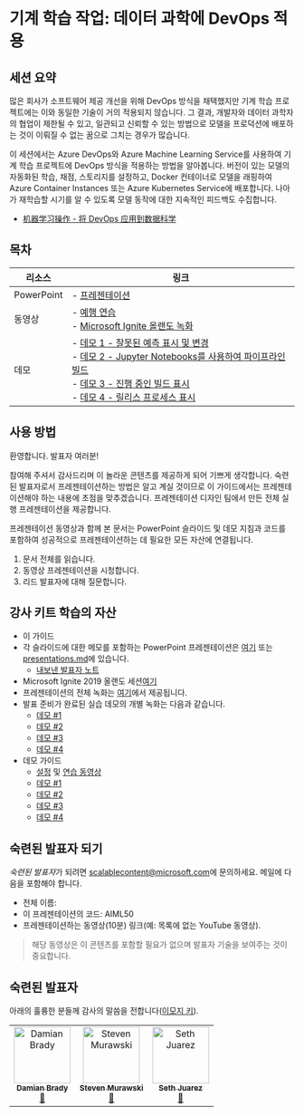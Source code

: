 # <a name="machine-learning-operations--applying-devops-to-data-science"></a>기계 학습 작업: 데이터 과학에 DevOps 적용

## <a name="session-abstract"></a>세션 요약

많은 회사가 소프트웨어 제공 개선을 위해 DevOps 방식을 채택했지만 기계 학습 프로젝트에는 이와 동일한 기술이 거의 적용되지 않습니다. 그 결과, 개발자와 데이터 과학자의 협업이 제한될 수 있고, 일관되고 신뢰할 수 있는 방법으로 모델을 프로덕션에 배포하는 것이 이뤄질 수 없는 꿈으로 그치는 경우가 많습니다.

이 세션에서는 Azure DevOps와 Azure Machine Learning Service를 사용하여 기계 학습 프로젝트에 DevOps 방식을 적용하는 방법을 알아봅니다. 버전이 있는 모델의 자동화된 학습, 채점, 스토리지를 설정하고, Docker 컨테이너로 모델을 래핑하여 Azure Container Instances 또는 Azure Kubernetes Service에 배포합니다. 나아가 재학습할 시기를 알 수 있도록 모델 동작에 대한 지속적인 피드백도 수집합니다.

* [机器学习操作 - 将 DevOps 应用到数据科学](https://github.com/microsoft/ignite-learning-paths-training-aiml/tree/master-SimplifiedChinese/aiml50)

## <a name="table-of-content"></a>목차
 

| 리소스          | 링크                            |
|-------------------|----------------------------------|
| PowerPoint        | - [프레젠테이션](presentations.md) |
| 동영상            | - [예행 연습](https://youtu.be/UgM8_4fAni8) <br/>- [Microsoft Ignite 올랜도 녹화](https://myignite.techcommunity.microsoft.com/sessions/83003) |
| 데모             | - [데모 1 - 잘못된 예측 표시 및 변경](https://github.com/microsoft/ignite-learning-paths-training-aiml/blob/master/aiml50/demos/1-Show_Faulty_Prediction.md) <br/>- [데모 2 - Jupyter Notebooks를 사용하여 파이프라인 빌드](https://github.com/microsoft/ignite-learning-paths-training-aiml/blob/master/aiml50/demos/2-Build_a_Pipeline_With_Notebooks.md) <br/>- [데모 3 - 진행 중인 빌드 표시](https://github.com/microsoft/ignite-learning-paths-training-aiml/blob/master/aiml50/demos/3-Show_The_Build.md) <br/>- [데모 4 - 릴리스 프로세스 표시](https://github.com/microsoft/ignite-learning-paths-training-aiml/blob/master/aiml50/demos/4-Show_The_Release.md)|

## <a name="how-to-use"></a>사용 방법

환영합니다. 발표자 여러분!

참여해 주셔서 감사드리며 이 놀라운 콘텐츠를 제공하게 되어 기쁘게 생각합니다. 숙련된 발표자로서 프레젠테이션하는 방법은 알고 계실 것이므로 이 가이드에서는 프레젠테이션해야 하는 내용에 초점을 맞추겠습니다. 프레젠테이션 디자인 팀에서 만든 전체 실행 프레젠테이션을 제공합니다.

프레젠테이션 동영상과 함께 본 문서는 PowerPoint 슬라이드 및 데모 지침과 코드를 포함하여 성공적으로 프레젠테이션하는 데 필요한 모든 자산에 연결됩니다.

1. 문서 전체를 읽습니다.
2. 동영상 프레젠테이션을 시청합니다.
3. 리드 발표자에 대해 질문합니다.

## <a name="assets-in-train-the-trainer-kit"></a>강사 키트 학습의 자산

- 이 가이드
- 각 슬라이드에 대한 메모를 포함하는 PowerPoint 프레젠테이션은 [여기](https://globaleventcdn.blob.core.windows.net/assets/aiml/aiml50/aiml50.pptx) 또는 [presentations.md](https://github.com/microsoft/ignite-learning-paths-training-aiml/blob/master/aiml50/presentations.md)에 있습니다.
  - [내보낸 발표자 노트](./SpeakerNotes.md)
- Microsoft Ignite 2019 올랜도 세션[여기](https://myignite.techcommunity.microsoft.com/sessions/83003)
- 프레젠테이션의 전체 녹화는 [여기](https://youtu.be/UgM8_4fAni8)에서 제공됩니다.
- 발표 준비가 완료된 실습 데모의 개별 녹화는 다음과 같습니다.
  - [데모 #1](https://globaleventcdn.blob.core.windows.net/assets/aiml/aiml50/AIML50_demo_1.mp4)
  - [데모 #2](https://globaleventcdn.blob.core.windows.net/assets/aiml/aiml50/AIML50_demo_2.mp4)
  - [데모 #3](https://globaleventcdn.blob.core.windows.net/assets/aiml/aiml50/AIML50_demo_3.mp4)
  - [데모 #4](https://globaleventcdn.blob.core.windows.net/assets/aiml/aiml50/AIML50_demo_4.mp4)
- 데모 가이드
  - [설정](./DEMO.md) 및 [연습 동영상](https://youtu.be/C9WtOZaUoyA)
  - [데모 #1](./demos/1-Show_Faulty_Prediction.md)
  - [데모 #2](./demos/2-Build_a_Pipeline_With_Notebooks.md)
  - [데모 #3](./demos/3-Show_The_Build.md)
  - [데모 #4](./demos/4-Show_The_Release.md)

## <a name="become-a-trained-presenter"></a>숙련된 발표자 되기

*숙련된 발표자*가 되려면 [scalablecontent@microsoft.com](mailto:scalablecontent@microsoft.com)에 문의하세요. 메일에 다음을 포함해야 합니다.

- 전체 이름:
- 이 프레젠테이션의 코드: AIML50
- 프레젠테이션하는 동영상(10분) 링크(예: 목록에 없는 YouTube 동영상).

> 해당 동영상은 이 콘텐츠를 포함할 필요가 없으며 발표자 기술을 보여주는 것이 중요합니다.

## <a name="trained-presenters"></a>숙련된 발표자

아래의 훌륭한 분들께 감사의 말씀을 전합니다([이모지 키](https://allcontributors.org/docs/en/emoji-key)).

<!-- ALL-CONTRIBUTORS-LIST:START - Do not remove or modify this section -->
<!-- prettier-ignore -->

<table>
<tr>
    <td align="center"><a href="https://github.com/Damovisa">
        <img src="https://avatars2.githubusercontent.com/u/1887732?s=460&v=4" width="100px;" alt="Damian Brady"/><br />
        <sub><b>Damian Brady</b></sub></a><br />
        <a href="" title="발표">📢</a>
    </td>
    <td align="center"><a href="https://github.com/smurawski">
        <img src="https://avatars1.githubusercontent.com/u/4006985?s=460&v=4" width="100px;" alt="Steven Murawski"/><br />
        <sub><b>Steven Murawski</b></sub></a><br />
            <a href="https://github.com/microsoft/ignite-learning-paths-training-aiml/pull/9" title="설명서">📖</a>
    </td>
    <td align="center"><a href="https://github.com/sethjuarez">
        <img src="https://avatars2.githubusercontent.com/u/115409?s=460&v=4" width="100px;" alt="Seth Juarez"/><br />
        <sub><b>Seth Juarez</b></sub></a><br />
            <a href="Add link to powerpoint here" title="발표">📢</a>
    </td>
</tr></table>

<!-- ALL-CONTRIBUTORS-LIST:END -->
